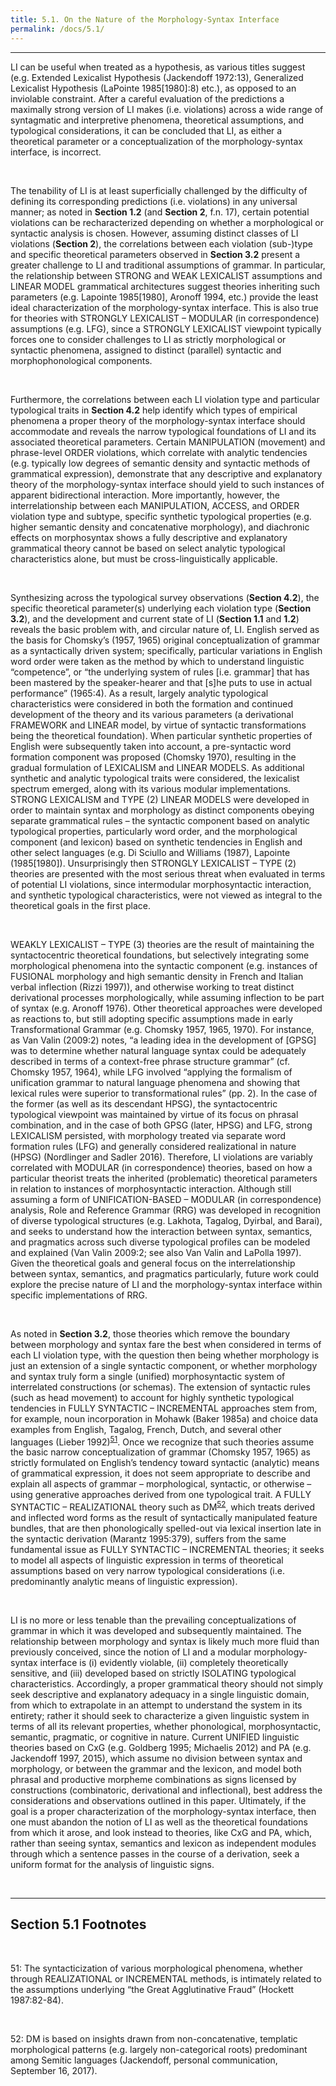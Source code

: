 ```yaml
---
title: 5.1. On the Nature of the Morphology-Syntax Interface
permalink: /docs/5.1/
---
```


***

LI can be useful when treated as a hypothesis, as various titles suggest (e.g. Extended Lexicalist Hypothesis (Jackendoff 1972:13), Generalized Lexicalist Hypothesis (LaPointe 1985[1980]:8) etc.), as opposed to an inviolable constraint. After a careful evaluation of the predictions a maximally strong version of LI makes (i.e. violations) across a wide range of syntagmatic and interpretive phenomena, theoretical assumptions, and typological considerations, it can be concluded that LI, as either a theoretical parameter or a conceptualization of the morphology-syntax interface, is incorrect.  

<br/>

The tenability of LI is at least superficially challenged by the difficulty of defining its corresponding predictions (i.e. violations) in any universal manner; as noted in **Section 1.2** (and **Section 2**, f.n. 17), certain potential violations can be recharacterized depending on whether a morphological or syntactic analysis is chosen. However, assuming distinct classes of LI violations (**Section 2**), the correlations between each violation (sub-)type and specific theoretical parameters observed in **Section 3.2** present a greater challenge to LI and traditional assumptions of grammar. In particular, the relationship between STRONG and WEAK LEXICALIST assumptions and LINEAR MODEL grammatical architectures suggest theories inheriting such parameters (e.g. Lapointe 1985[1980], Aronoff 1994, etc.) provide the least ideal characterization of the morphology-syntax interface. This is also true for theories with STRONGLY LEXICALIST – MODULAR (in correspondence) assumptions (e.g. LFG), since a STRONGLY LEXICALIST viewpoint typically forces one to consider challenges to LI as strictly morphological or syntactic phenomena, assigned to distinct (parallel) syntactic and morphophonological components.  

<br/>

Furthermore, the correlations between each LI violation type and particular typological traits in **Section 4.2** help identify which types of empirical phenomena a proper theory of the morphology-syntax interface should accommodate and reveals the narrow typological foundations of LI and its associated theoretical parameters. Certain MANIPULATION (movement) and phrase-level ORDER violations, which correlate with analytic tendencies (e.g. typically low degrees of semantic density and syntactic methods of grammatical expression), demonstrate that any descriptive and explanatory theory of the morphology-syntax interface should yield to such instances of apparent bidirectional interaction. More importantly, however, the interrelationship between each MANIPULATION, ACCESS, and ORDER violation type and subtype, specific synthetic typological properties (e.g. higher semantic density and concatenative morphology), and diachronic effects on morphosyntax shows a fully descriptive and explanatory grammatical theory cannot be based on select analytic typological characteristics alone, but must be cross-linguistically applicable.  

<br/>

Synthesizing across the typological survey observations (**Section 4.2**), the specific theoretical parameter(s) underlying each violation type (**Section 3.2**), and the development and current state of LI (**Section 1.1** and **1.2**) reveals the basic problem with, and circular nature of, LI. English served as the basis for Chomsky’s (1957, 1965) original conceptualization of grammar as a syntactically driven system; specifically, particular variations in English word order were taken as the method by which to understand linguistic “competence”, or “the underlying system of rules [i.e. grammar] that has been mastered by the speaker-hearer and that [s]he puts to use in actual performance” (1965:4). As a result, largely analytic typological characteristics were considered in both the formation and continued development of the theory and its various parameters (a derivational FRAMEWORK and LINEAR model, by virtue of syntactic transformations being the theoretical foundation). When particular synthetic properties of English were subsequently taken into account, a pre-syntactic word formation component was proposed (Chomsky 1970), resulting in the gradual formulation of LEXICALISM and LINEAR MODELS. As additional synthetic and analytic typological traits were considered, the lexicalist spectrum emerged, along with its various modular implementations. STRONG LEXICALISM and TYPE (2) LINEAR MODELS were developed in order to maintain syntax and morphology as distinct components obeying separate grammatical rules – the syntactic component based on analytic typological properties, particularly word order, and the morphological component (and lexicon) based on synthetic tendencies in English and other select languages (e.g. Di Sciullo and Williams (1987), Lapointe (1985[1980]). Unsurprisingly then STRONGLY LEXICALIST – TYPE (2) theories are presented with the most serious threat when evaluated in terms of potential LI violations, since intermodular morphosyntactic interaction, and synthetic typological characteristics, were not viewed as integral to the theoretical goals in the first place.  

<br/>

WEAKLY LEXICALIST – TYPE (3) theories are the result of maintaining the syntactocentric theoretical foundations, but selectively integrating some morphological phenomena into the syntactic component (e.g. instances of FUSIONAL morphology and high semantic density in French and Italian verbal inflection (Rizzi 1997)), and otherwise working to treat distinct derivational processes morphologically, while assuming inflection to be part of syntax (e.g. Aronoff 1976). Other theoretical approaches were developed as reactions to, but still adopting specific assumptions made in early Transformational Grammar (e.g. Chomsky 1957, 1965, 1970). For instance, as Van Valin (2009:2) notes, “a leading idea in the development of [GPSG] was to determine whether natural language syntax could be adequately described in terms of a context-free phrase structure grammar” (cf. Chomsky 1957, 1964), while LFG involved “applying the formalism of unification grammar to natural language phenomena and showing that lexical rules were superior to transformational rules” (pp. 2). In the case of the former (as well as its descendant HPSG), the syntactocentric typological viewpoint was maintained by virtue of its focus on phrasal combination, and in the case of both GPSG (later, HPSG) and LFG, strong LEXICALISM persisted, with morphology treated via separate word formation rules (LFG) and generally considered realizational in nature (HPSG) (Nordlinger and Sadler 2016). Therefore, LI violations are variably correlated with MODULAR (in correspondence) theories, based on how a particular theorist treats the inherited (problematic) theoretical parameters in relation to instances of morphosyntactic interaction. Although still assuming a form of UNIFICATION-BASED – MODULAR (in correspondence) analysis, Role and Reference Grammar (RRG) was developed in recognition of diverse typological structures (e.g. Lakhota, Tagalog, Dyirbal, and Barai), and seeks to understand how the interaction between syntax, semantics, and pragmatics across such diverse typological profiles can be modeled and explained (Van Valin 2009:2; see also Van Valin and LaPolla 1997). Given the theoretical goals and general focus on the interrelationship between syntax, semantics, and pragmatics particularly, future work could explore the precise nature of LI and the morphology-syntax interface within specific implementations of RRG.  

<br/>

As noted in **Section 3.2**, those theories which remove the boundary between morphology and syntax fare the best when considered in terms of each LI violation type, with the question then being whether morphology is just an extension of a single syntactic component, or whether morphology and syntax truly form a single (unified) morphosyntactic system of interrelated constructions (or schemas). The extension of syntactic rules (such as head movement) to account for highly synthetic typological tendencies in FULLY SYNTACTIC – INCREMENTAL approaches stem from, for example, noun incorporation in Mohawk (Baker 1985a) and choice data examples from English, Tagalog, French, Dutch, and several other languages (Lieber 1992)<sup>[51](#fn51)</sup>. Once we recognize that such theories assume the basic narrow conceptualization of grammar (Chomsky 1957, 1965) as strictly formulated on English’s tendency toward syntactic (analytic) means of grammatical expression, it does not seem appropriate to describe and explain all aspects of grammar – morphological, syntactic, or otherwise – using generative approaches derived from one typological trait. A FULLY SYNTACTIC – REALIZATIONAL theory such as DM<sup>[52](#fn52)</sup>, which treats derived and inflected word forms as the result of syntactically manipulated feature bundles, that are then phonologically spelled-out via lexical insertion late in the syntactic derivation (Marantz 1995:379), suffers from the same fundamental issue as FULLY SYNTACTIC – INCREMENTAL theories; it seeks to model all aspects of linguistic expression in terms of theoretical assumptions based on very narrow typological considerations (i.e. predominantly analytic means of linguistic expression).  

<br/>

LI is no more or less tenable than the prevailing conceptualizations of grammar in which it was developed and subsequently maintained. The relationship between morphology and syntax is likely much more fluid than previously conceived, since the notion of LI and a modular morphology-syntax interface is (i) evidently violable, (ii) completely theoretically sensitive, and (iii) developed based on strictly ISOLATING typological characteristics. Accordingly, a proper grammatical theory should not simply seek descriptive and explanatory adequacy in a single linguistic domain, from which to extrapolate in an attempt to understand the system in its entirety; rather it should seek to characterize a given linguistic system in terms of all its relevant properties, whether phonological, morphosyntactic, semantic, pragmatic, or cognitive in nature. Current UNIFIED linguistic theories based on CxG (e.g. Goldberg 1995; Michaelis 2012) and PA (e.g. Jackendoff 1997, 2015), which assume no division between syntax and morphology, or between the grammar and the lexicon, and model both phrasal and productive morpheme combinations as signs licensed by constructions (combinatoric, derivational and inflectional), best address the considerations and observations outlined in this paper. Ultimately, if the goal is a proper characterization of the morphology-syntax interface, then one must abandon the notion of LI as well as the theoretical foundations from which it arose, and look instead to theories, like CxG and PA, which, rather than seeing syntax, semantics and lexicon as independent modules through which a sentence passes in the course of a derivation, seek a uniform format for the analysis of linguistic signs.  

<br/>

***

## Section 5.1 Footnotes

<br/>

<a name="fn51">51</a>: The syntacticization of various morphological phenomena, whether through REALIZATIONAL or INCREMENTAL methods, is intimately related to the assumptions underlying “the Great Agglutinative Fraud” (Hockett 1987:82-84).  

<br/>

<a name="fn52">52</a>: DM is based on insights drawn from non-concatenative, templatic morphological patterns (e.g. largely non-categorical roots) predominant among Semitic languages (Jackendoff, personal communication, September 16, 2017).  
